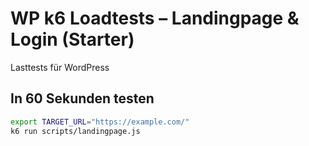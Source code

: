 # WP k6 Loadtests – Landingpage & Login (Starter)

Lasttests für WordPress

## In 60 Sekunden testen
```bash
export TARGET_URL="https://example.com/"
k6 run scripts/landingpage.js
